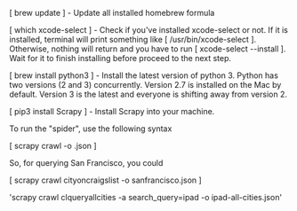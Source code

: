 [ brew update ] - Update all installed homebrew formula

[ which xcode-select ] - Check if you've installed xcode-select or not. If it is installed, terminal will print something like [ /usr/bin/xcode-select ]. Otherwise, nothing will return and you have to run [ xcode-select --install ]. Wait for it to finish installing before proceed to the next step.

[ brew install python3 ] - Install the latest version of python 3. Python has two versions (2 and 3) concurrently. Version 2.7 is installed on the Mac by default. Version 3 is the latest and everyone is shifting away from version 2.

[  pip3 install Scrapy ] - Install Scrapy into your machine.

To run the "spider", use the following syntax

[ scrapy crawl <spider name> -o <file to be save name>.json ]

So, for querying San Francisco, you could

[ scrapy crawl cityoncraigslist -o sanfrancisco.json ]

'scrapy crawl clqueryallcities -a search_query=ipad -o ipad-all-cities.json'
